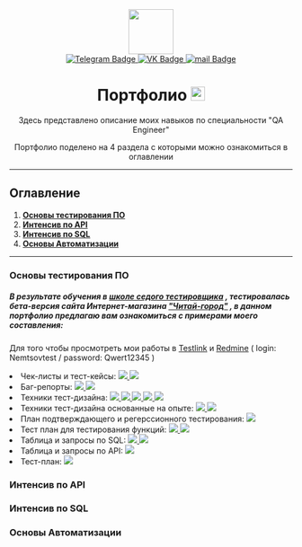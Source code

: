 <div id="header" align="center">
  <img src="https://media.giphy.com/media/b73wUq1jFLBTy/giphy.gif" width="80"/>
</div>

<div id="badges" align="center">
  <a href="http://t.me/QA_Sergey_N" target="_blank">
    <img src="https://img.shields.io/badge/Telegram-9cf?style=flat&logo=Telegram&logoColor=dark" alt="Telegram Badge"/>
  </a>
  <a href="https://vk.com/nemtsov_sergei">
    <img src="https://img.shields.io/badge/VK-blue?style=flat&logo=VK&logoColor=white" alt="VK Badge"/>
  </a>
  <a href="mailto:nemtsov_sergey@list.ru">
    <img src="https://img.shields.io/badge/@mail-important?style=flat&logo=@mail&logoColor=white" alt="mail Badge"/>
  </a>
  
  <h1>
  Портфолио
  <img src="https://user-images.githubusercontent.com/117725360/227227526-a9ce529d-bd87-4cf2-b2c5-773f0804a07f.png" width="25"
/>
</h1>
</div>



<div id="badges" align="center">
Здесь представлено описание моих навыков по специальности "QA Engineer"
  
Портфолио поделено на 4 раздела с которыми можно ознакомиться в оглавлении 
  </div>
  
  _____

## Оглавление

1. [**Основы тестирования ПО**](#основы-тестирования-по)
2. [**Интенсив по API**](#интенсив-по-sql)
3. [**Интенсив по SQL**](#интенсив-по-api)    
4. [**Основы Автоматизации**](#основы-автоматизации)
___

### Основы тестирования ПО
##### В результате обучения  в [школе седого тестировщика](https://vk.com/zapiskisedogotestera) , тестировалась бета-версия сайта Интернет-магазина ["Читай-город"](https://new.chitai-gorod.ru) , в данном портфолио предлагаю вам ознакомиться с примерами моего составления:

Для того чтобы просмотреть мои работы в [Testlink](http://testlink.it-online-school.ru/login.php?note=expired&destination=%2Flinkto.php%3FtprojectPrefix%3D27_CHITAY1%26item%3Dtestsuite%26id%3D249054) и [Redmine](http://redmine.sedtest-school.ru/) ( login: Nemtsovtest / password: Qwert12345 )

<div id="buttons" align="left">
  <li>
    Чек-листы и тест-кейсы: 
  <a href="https://docs.google.com/spreadsheets/d/1XRH22KkHJ5Mr7_fkhRIn-_NckQI4ZUgNsMhWQyM06JM/edit#gid=0" target="_blank">
    <img src="https://img.shields.io/badge/Google_tables-9cf?style=plastic&logo=appveyor&logo=logoColor=dark alt="Google_tables Button" target="_blank"/>
  </a>
  <a href="http://testlink.it-online-school.ru/login.php?note=expired&destination=%2Flinkto.php%3FtprojectPrefix%3D27_CHITAY1%26item%3Dtestsuite%26id%3D249054" target="_blank">
    <img src="https://img.shields.io/badge/Testlink-9cf?style=plastic&logo=appveyor&logo=logoColor=dark alt="Testlink Button"/>
  </a></li>
  </div>
  

 <div id="buttons" align="left">
    <li>Баг-репорты:
  <a href="https://docs.google.com/spreadsheets/d/1n2bT1OGAucSLiBdLksXXs1GYt8uaY2N0TYLHRqJ7vgU/edit#gid=491241257">
    <img src="https://img.shields.io/badge/Google_tables-9cf?style=plastic&logo=appveyor&logo=logoColor=dark alt="Google_tables Button"/>
  </a>
  <a href="http://redmine.sedtest-school.ru/">
    <img src="https://img.shields.io/badge/Redmine-9cf?style=plastic&logo=appveyor&logo=logoColor=dark alt="Redmine Button"/>
  </a></li>
  </div>
  
<div id="buttons" align="left">
  <li>Техники тест-дизайна:
    <a href="https://docs.google.com/spreadsheets/d/1n2bT1OGAucSLiBdLksXXs1GYt8uaY2N0TYLHRqJ7vgU/edit#gid=80004980">
    <img src="https://img.shields.io/badge/КЭ/ГЗ-9cf?style=plastic&logo=appveyor&logo=logoColor=dark alt="КЭ/ГЗ Button"/>
  </a>
  <a href="https://docs.google.com/spreadsheets/d/1n2bT1OGAucSLiBdLksXXs1GYt8uaY2N0TYLHRqJ7vgU/edit#gid=1826811645">
    <img src="https://img.shields.io/badge/Состояния/переходы-9cf?style=plastic&logo=appveyor&logo=logoColor=dark alt="Состояния/переходы Button"/>
  </a>
  <a href="https://docs.google.com/spreadsheets/d/1n2bT1OGAucSLiBdLksXXs1GYt8uaY2N0TYLHRqJ7vgU/edit#gid=1525796168">
    <img src="https://img.shields.io/badge/Таблица_принятия_решений-9cf?style=plastic&logo=appveyor&logo=logoColor=dark alt="Таблица_принятия_решений Button"/>
  </a>
  <a href="https://docs.google.com/spreadsheets/d/1n2bT1OGAucSLiBdLksXXs1GYt8uaY2N0TYLHRqJ7vgU/edit#gid=964156639">
    <img src="https://img.shields.io/badge/Pairwise-9cf?style=plastic&logo=appveyor&logo=logoColor=dark alt="Pairwise Button"/>
  </a>
  <a href="https://docs.google.com/spreadsheets/d/1XRH22KkHJ5Mr7_fkhRIn-_NckQI4ZUgNsMhWQyM06JM/edit#gid=0">
    <img src="https://img.shields.io/badge/Позитивные_и_негативные-9cf?style=plastic&logo=appveyor&logo=logoColor=dark alt="Позитивные_и_негативные Button"/>
  </a>
  </li>
  <div align="left">
  <li>Техники тест-дизайна основанные на опыте:
  <a href="https://docs.google.com/spreadsheets/d/1n2bT1OGAucSLiBdLksXXs1GYt8uaY2N0TYLHRqJ7vgU/edit#gid=441719583">
    <img src="https://img.shields.io/badge/Сессионное-9cf?style=plastic&logo=appveyor&logo=logoColor=dark alt="Сессионное Button"/>
  </a>
    <a href="https://docs.google.com/spreadsheets/d/1n2bT1OGAucSLiBdLksXXs1GYt8uaY2N0TYLHRqJ7vgU/edit#gid=906918062">
    <img src="https://img.shields.io/badge/Предугадывание_ошибок-9cf?style=plastic&logo=appveyor&logo=logoColor=dark alt="Предугадывание_ошибок Button"/>
  </a>
  </li>
  </div>
  </div>

  
  
  
  
  <div id="buttons" align="left">
   <li>План подтверждающего и регерссионного тестирования:
  <a href="https://docs.google.com/spreadsheets/d/1n2bT1OGAucSLiBdLksXXs1GYt8uaY2N0TYLHRqJ7vgU/edit#gid=1330867641">
    <img src="https://img.shields.io/badge/Регрессионное-9cf?style=plastic&logo=appveyor&logo=logoColor=dark alt="Регрессионное Button"/>
  </a>
  </li>
  </div>
                                                                                                                                       
   <div id="buttons" align="left">
   <li>
     Тест план для тестирования функций:                              
  <a href="https://clck.ru/32M6M6">
    <img src="https://img.shields.io/badge/Xmind-9cf?style=plastic&logo=appveyor&logo=logoColor=dark alt="Xmind Button"/>
  </a>
  <a href="https://docs.google.com/spreadsheets/d/1n2bT1OGAucSLiBdLksXXs1GYt8uaY2N0TYLHRqJ7vgU/edit#gid=471195378">
    <img src="https://img.shields.io/badge/Google_tables-9cf?style=plastic&logo=appveyor&logo=logoColor=dark alt="Google_tables Button"/>
  </a>
     </li>  
  </div>     
                                                                                                                                       
   <div id="buttons" align="left">
                                 <li>Таблица и запросы по SQL:
  <a href="https://docs.google.com/spreadsheets/d/1n2bT1OGAucSLiBdLksXXs1GYt8uaY2N0TYLHRqJ7vgU/edit#gid=18521223">
    <img src="https://img.shields.io/badge/Данные-9cf?style=plastic&logo=appveyor&logo=logoColor=dark alt="Таблица Button"/>
  </a>
  <a href="https://docs.google.com/spreadsheets/d/1n2bT1OGAucSLiBdLksXXs1GYt8uaY2N0TYLHRqJ7vgU/edit#gid=22162382">
    <img src="https://img.shields.io/badge/Запросы-9cf?style=plastic&logo=appveyor&logo=logoColor=dark alt="Запросы Button"/>
  </a></li>
  </div>      
                                                                                                                           
   <div id="buttons" align="left">
                                 <li>Таблица и запросы по API:
  <a href="https://docs.google.com/spreadsheets/d/1n2bT1OGAucSLiBdLksXXs1GYt8uaY2N0TYLHRqJ7vgU/edit#gid=1045960963">
    <img src="https://img.shields.io/badge/Google_tables-9cf?style=plastic&logo=appveyor&logo=logoColor=dark alt="Таблица Button"/>
  </a></li>
  </div>
                                                                                                                                 
   <div id="buttons" align="left">
   <li>Тест-план:
  <a href="https://docs.google.com/spreadsheets/d/1n2bT1OGAucSLiBdLksXXs1GYt8uaY2N0TYLHRqJ7vgU/edit#gid=471195378">
    <img src="https://img.shields.io/badge/Google_tables-9cf?style=plastic&logo=appveyor&logo=logoColor=dark alt="Таблица Button"/>
  </a>
  </li>
  </div>

### Интенсив по API






### Интенсив по SQL






### Основы Автоматизации




